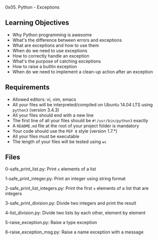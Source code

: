 0x05. Python - Exceptions

## Learning Objectives
- Why Python programming is awesome
- What's the difference between errors and exceptions
- What are exceptions and how to use them
- When do we need to use exceptions
- How to correctly handle an exception
- What's the purpose of catching exceptions
- How to raise a builtin exception
- When do we need to implement a clean-up action after an exception

## Requirements
- Allowed editors: vi, vim, emacs
- All your files will be interpreted/compiled on Ubuntu 14.04 LTS using `python3` (version 3.4.3)
- All your files should end with a new line
- The first line of all your files should be `#!/usr/bin/python3` exactly
- A `README.md` file at the root of your project folder is mandatory
- Your code should use the `PEP 8` style (version 1.7.*)
- All your files must be executable
- The length of your files will be tested using `wc`

## Files
0-safe_print_list.py:
	Print `x` elements of a list

1-safe_print_integer.py:
	Print an integer using string format

2-safe_print_list_integers.py:
	Print the first `x` elements of a list that are integers

3-safe_print_division.py:
	Divide two integers and print the result

4-list_division.py:
	Divide two lists by each other, element by element

5-raise_exception.py:
	Raise a type exception

6-raise_exception_msg.py:
	Raise a name exception with a message
